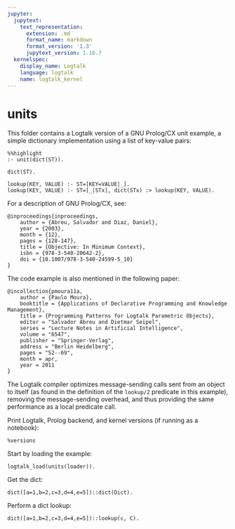 ```yaml
---
jupyter:
  jupytext:
    text_representation:
      extension: .md
      format_name: markdown
      format_version: '1.3'
      jupytext_version: 1.16.7
  kernelspec:
    display_name: Logtalk
    language: logtalk
    name: logtalk_kernel
---
```


<!--
________________________________________________________________________

This file is part of Logtalk <https://logtalk.org/>  
SPDX-FileCopyrightText: 1998-2025 Paulo Moura <pmoura@logtalk.org>  
SPDX-License-Identifier: Apache-2.0

Licensed under the Apache License, Version 2.0 (the "License");
you may not use this file except in compliance with the License.
You may obtain a copy of the License at

    http://www.apache.org/licenses/LICENSE-2.0

Unless required by applicable law or agreed to in writing, software
distributed under the License is distributed on an "AS IS" BASIS,
WITHOUT WARRANTIES OR CONDITIONS OF ANY KIND, either express or implied.
See the License for the specific language governing permissions and
limitations under the License.
________________________________________________________________________
-->

# units

This folder contains a Logtalk version of a GNU Prolog/CX unit example, a
simple dictionary implementation using a list of key-value pairs:

```logtalk
%%highlight
:- unit(dict(ST)).

dict(ST).

lookup(KEY, VALUE) :- ST=[KEY=VALUE|_].
lookup(KEY, VALUE) :- ST=[_|STx], dict(STx) :> lookup(KEY, VALUE).
```

For a description of GNU Prolog/CX, see:

```text
@inproceedings{inproceedings,
	author = {Abreu, Salvador and Diaz, Daniel},
	year = {2003},
	month = {12},
	pages = {128-147},
	title = {Objective: In Minimum Context},
	isbn = {978-3-540-20642-2},
	doi = {10.1007/978-3-540-24599-5_10}
}
```

The code example is also mentioned in the following paper:

```text
@incollection{pmoura11a,
	author = {Paulo Moura},
	booktitle = {Applications of Declarative Programming and Knowledge Management},
	title = {Programming Patterns for Logtalk Parametric Objects},
	editor = "Salvador Abreu and Dietmar Seipel",
	series = "Lecture Notes in Artificial Intelligence",
	volume = "6547",
	publisher = "Springer-Verlag",
	address = "Berlin Heidelberg",
	pages = "52--69",
	month = apr,
	year = 2011
}
```

The Logtalk compiler optimizes message-sending calls sent from an object
to itself (as found in the definition of the `lookup/2` predicate in this
example), removing the message-sending overhead, and thus providing the
same performance as a local predicate call.

Print Logtalk, Prolog backend, and kernel versions (if running as a notebook):

```logtalk
%versions
```

Start by loading the example:

```logtalk
logtalk_load(units(loader)).
```

Get the dict:

```logtalk
dict([a=1,b=2,c=3,d=4,e=5])::dict(Dict).
```

<!--
Dict = [a=1,b=2,c=3,d=4,e=5].
-->

Perform a dict lookup:

```logtalk
dict([a=1,b=2,c=3,d=4,e=5])::lookup(c, C).
```

<!--
C = 3.
-->
